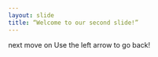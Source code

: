 ```yaml
---
layout: slide
title: “Welcome to our second slide!”
---
```

next move on
Use the left arrow to go back!

